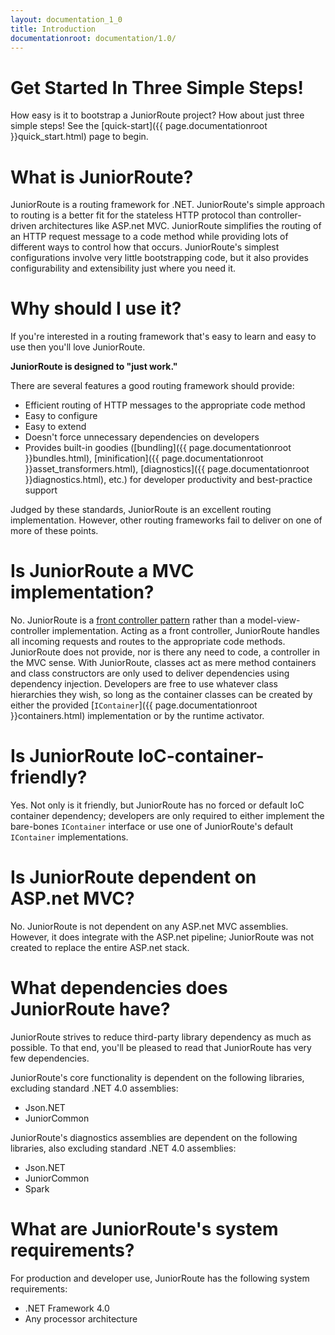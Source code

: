 ```yaml
---
layout: documentation_1_0
title: Introduction
documentationroot: documentation/1.0/
---
```

# <span class="get-started">Get Started In Three Simple Steps!</span>
How easy is it to bootstrap a JuniorRoute project? How about just <span class="get-started">three simple steps</span>! See the [quick-start]({{ page.documentationroot }}quick_start.html) page to begin.

What is JuniorRoute?
=
JuniorRoute is a routing framework for .NET. JuniorRoute's simple approach to routing is a better fit for the stateless HTTP protocol than controller-driven architectures like ASP.net MVC. JuniorRoute simplifies the routing of an HTTP request message to a code method while providing lots of different ways to control how that occurs. JuniorRoute's simplest configurations involve very little bootstrapping code, but it also provides configurability and extensibility just where you need it.

Why should I use it?
=
If you're interested in a routing framework that's easy to learn and easy to use then you'll love JuniorRoute.

**JuniorRoute is designed to "just work."**

There are several features a good routing framework should provide:
* Efficient routing of HTTP messages to the appropriate code method
* Easy to configure
* Easy to extend
* Doesn't force unnecessary dependencies on developers
* Provides built-in goodies ([bundling]({{ page.documentationroot }}bundles.html), [minification]({{ page.documentationroot }}asset_transformers.html), [diagnostics]({{ page.documentationroot }}diagnostics.html), etc.) for developer productivity and best-practice support

Judged by these standards, JuniorRoute is an excellent routing implementation. However, other routing frameworks fail to deliver on one of more of these points.

Is JuniorRoute a MVC implementation?
=
No. JuniorRoute is a [front controller pattern](http://en.wikipedia.org/wiki/Front_Controller_pattern) rather than a model-view-controller implementation. Acting as a front controller, JuniorRoute handles all incoming requests and routes to the appropriate code methods. JuniorRoute does not provide, nor is there any need to code, a controller in the MVC sense. With JuniorRoute, classes act as mere method containers and class constructors are only used to deliver dependencies using dependency injection. Developers are free to use whatever class hierarchies they wish, so long as the container classes can be created by either the provided [```IContainer```]({{ page.documentationroot }}containers.html) implementation or by the runtime activator.

Is JuniorRoute IoC-container-friendly?
=
Yes. Not only is it friendly, but JuniorRoute has no forced or default IoC container dependency; developers are only required to either implement the bare-bones ```IContainer``` interface or use one of JuniorRoute's default ```IContainer``` implementations.

Is JuniorRoute dependent on ASP.net MVC?
=
No. JuniorRoute is not dependent on any ASP.net MVC assemblies. However, it does integrate with the ASP.net pipeline; JuniorRoute was not created to replace the entire ASP.net stack.

What dependencies does JuniorRoute have?
=
JuniorRoute strives to reduce third-party library dependency as much as possible. To that end, you'll be pleased to read that JuniorRoute has very few dependencies.

JuniorRoute's core functionality is dependent on the following libraries, excluding standard .NET 4.0 assemblies:
* Json.NET
* JuniorCommon

JuniorRoute's diagnostics assemblies are dependent on the following libraries, also excluding standard .NET 4.0 assemblies:
* Json.NET
* JuniorCommon
* Spark

What are JuniorRoute's system requirements?
=
For production and developer use, JuniorRoute has the following system requirements:
* .NET Framework 4.0
* Any processor architecture